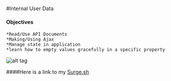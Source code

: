 #Internal User Data

#### Objectives

    *Read/Use API Documents
    *Making/Using Ajax
    *Manage state in application
    *learn how to empty values gracefully in a specific property


![alt tag](https://tiy-learn-content.s3.amazonaws.com/c888498b-musicapp.jpg)

####Here is a link to my [Surge.sh](www.huluplus.com)

